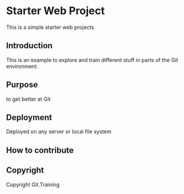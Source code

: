 # Starter Web Project

This is a simple starter web projects

## Introduction

This is an example to explore and train different stuff in parts of the Git environment.

## Purpose

to get better at Git

## Deployment

Deployed on any server or local file system

## How to contribute

## Copyright

Copyright Git.Training
